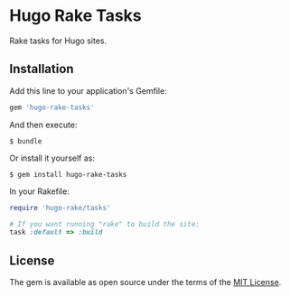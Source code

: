 # Hugo Rake Tasks

Rake tasks for Hugo sites.

## Installation

Add this line to your application's Gemfile:

```ruby
gem 'hugo-rake-tasks'
```

And then execute:

    $ bundle

Or install it yourself as:

    $ gem install hugo-rake-tasks

In your Rakefile:

```rake
require 'hugo-rake/tasks'

# If you want running "rake" to build the site:
task :default => :build
```

## License

The gem is available as open source under the terms of the [MIT License](http://opensource.org/licenses/MIT).

